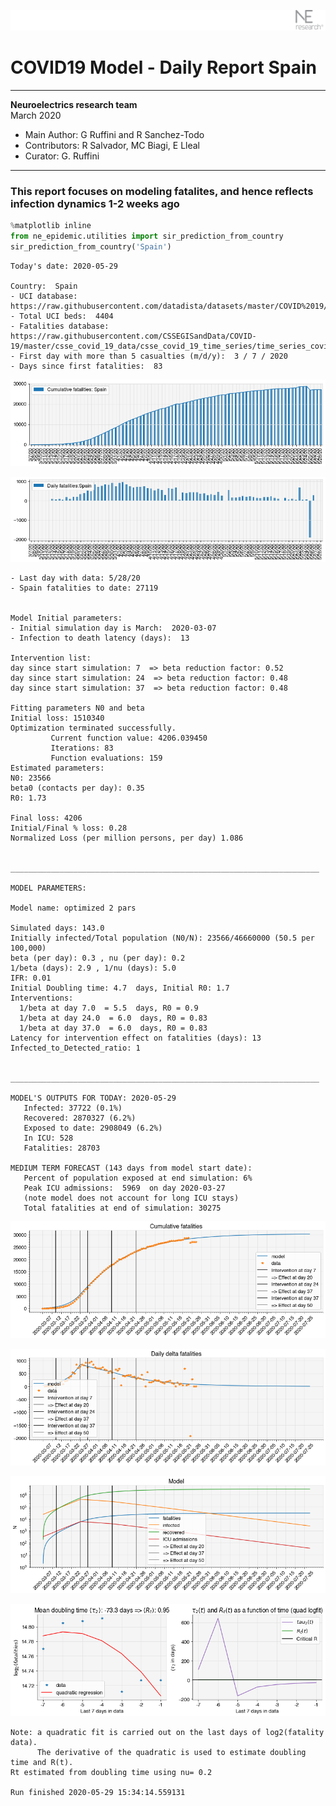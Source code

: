 ![](./images/logo.png)
# COVID19 Model - Daily Report Spain

---

**Neuroelectrics research team**  
March 2020  
* Main Author: G Ruffini and R Sanchez-Todo  
* Contributors: R Salvador, MC Biagi, E Lleal
* Curator: G. Ruffini

---

### This report focuses on modeling fatalites, and hence reflects infection dynamics 1-2 weeks ago


```python
%matplotlib inline
from ne_epidemic.utilities import sir_prediction_from_country
sir_prediction_from_country('Spain')
```

    Today's date: 2020-05-29 
    
    Country:  Spain
    - UCI database:  https://raw.githubusercontent.com/datadista/datasets/master/COVID%2019/ccaa_camas_uci_2017.csv
    - Total UCI beds:  4404
    - Fatalities database:  https://raw.githubusercontent.com/CSSEGISandData/COVID-19/master/csse_covid_19_data/csse_covid_19_time_series/time_series_covid19_deaths_global.csv
    - First day with more than 5 casualties (m/d/y):  3 / 7 / 2020
    - Days since first fatalities:  83



![png](01%20-%20Daily_Report_Spain_files/01%20-%20Daily_Report_Spain_2_1.png)



![png](01%20-%20Daily_Report_Spain_files/01%20-%20Daily_Report_Spain_2_2.png)


    - Last day with data: 5/28/20
    - Spain fatalities to date: 27119
     
    
    Model Initial parameters:
    - Initial simulation day is March:  2020-03-07
    - Infection to death latency (days):  13
    
    Intervention list:
    day since start simulation: 7  => beta reduction factor: 0.52
    day since start simulation: 24  => beta reduction factor: 0.48
    day since start simulation: 37  => beta reduction factor: 0.48
    
    Fitting parameters N0 and beta
    Initial loss: 1510340
    Optimization terminated successfully.
             Current function value: 4206.039450
             Iterations: 83
             Function evaluations: 159
    Estimated parameters:
    N0: 23566
    beta0 (contacts per day): 0.35
    R0: 1.73
    
    Final loss: 4206
    Initial/Final % loss: 0.28
    Normalized Loss (per million persons, per day) 1.086 
    
    
    _____________________________________________________________________
     
    MODEL PARAMETERS:
    
    Model name: optimized 2 pars
    
    Simulated days: 143.0
    Initially infected/Total population (N0/N): 23566/46660000 (50.5 per 100,000)
    beta (per day): 0.3 , nu (per day): 0.2
    1/beta (days): 2.9 , 1/nu (days): 5.0
    IFR: 0.01
    Initial Doubling time: 4.7  days, Initial R0: 1.7
    Interventions:
      1/beta at day 7.0  = 5.5  days, R0 = 0.9
      1/beta at day 24.0  = 6.0  days, R0 = 0.83
      1/beta at day 37.0  = 6.0  days, R0 = 0.83
    Latency for intervention effect on fatalities (days): 13
    Infected_to_Detected_ratio: 1
    
    
    _____________________________________________________________________
    
    MODEL'S OUTPUTS FOR TODAY: 2020-05-29
       Infected: 37722 (0.1%)
       Recovered: 2870327 (6.2%)
       Exposed to date: 2908049 (6.2%)
       In ICU: 528
       Fatalities: 28703
     
    MEDIUM TERM FORECAST (143 days from model start date): 
       Percent of population exposed at end simulation: 6%
       Peak ICU admissions:  5969  on day 2020-03-27
       (note model does not account for long ICU stays)
       Total fatalities at end of simulation: 30275



![png](01%20-%20Daily_Report_Spain_files/01%20-%20Daily_Report_Spain_2_4.png)



![png](01%20-%20Daily_Report_Spain_files/01%20-%20Daily_Report_Spain_2_5.png)



![png](01%20-%20Daily_Report_Spain_files/01%20-%20Daily_Report_Spain_2_6.png)


     



![png](01%20-%20Daily_Report_Spain_files/01%20-%20Daily_Report_Spain_2_8.png)


    Note: a quadratic fit is carried out on the last days of log2(fatality data).
          The derivative of the quadratic is used to estimate doubling time and R(t).
    Rt estimated from doubling time using nu= 0.2
    
    Run finished 2020-05-29 15:34:14.559131

